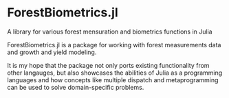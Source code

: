 # ForestBiometrics.jl
A library for various forest mensuration and biometrics functions in Julia


ForestBiometrics.jl is a package for working with forest measurements data and growth and yield modeling. 

It is my hope that the package not only ports existing functionality from other langauges, but also showcases the abilities of Julia as a programming languages and how concepts like multiple dispatch and metaprogramming can be used to solve domain-specific problems.

